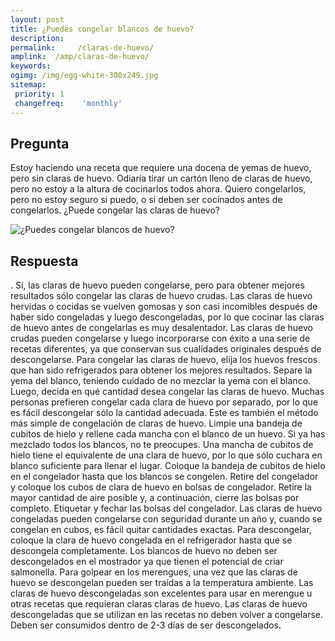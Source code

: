 ```yaml
---
layout: post
title: ¿Puedes congelar blancos de huevo?  
description: 
permalink:     /claras-de-huevo/
amplink:  /amp/claras-de-huevo/
keywords: 
ogimg: /img/egg-white-300x249.jpg
sitemap:
 priority: 1
 changefreq:    'monthly'
---
```




## Pregunta

Estoy haciendo una receta que requiere una docena de yemas de huevo, pero sin claras de huevo. Odiaría tirar un cartón lleno de claras de huevo, pero no estoy a la altura de cocinarlos todos ahora. Quiero congelarlos, pero no estoy seguro si puedo, o si deben ser cocinados antes de congelarlos. ¿Puede congelar las claras de huevo?


![¿Puedes congelar blancos de huevo?](https://sepuedecongelar.com/img/egg-white-300x249.jpg "¿Puedes congelar blancos de huevo?" )


## Respuesta

.
 Sí, las claras de huevo pueden congelarse, pero para obtener mejores resultados sólo congelar las claras de huevo crudas. Las claras de huevo hervidas o cocidas se vuelven gomosas y son casi incomibles después de haber sido congeladas y luego descongeladas, por lo que cocinar las claras de huevo antes de congelarlas es muy desalentador. Las claras de huevo crudas pueden congelarse y luego incorporarse con éxito a una serie de recetas diferentes, ya que conservan sus cualidades originales después de descongelarse.
Para congelar las claras de huevo, elija los huevos frescos que han sido refrigerados para obtener los mejores resultados. Separe la yema del blanco, teniendo cuidado de no mezclar la yema con el blanco. Luego, decida en qué cantidad desea congelar las claras de huevo. Muchas personas prefieren congelar cada clara de huevo por separado, por lo que es fácil descongelar sólo la cantidad adecuada. Este es también el método más simple de congelación de claras de huevo.
Limpie una bandeja de cubitos de hielo y rellene cada mancha con el blanco de un huevo. Si ya has mezclado todos los blancos, no te preocupes. Una mancha de cubitos de hielo tiene el equivalente de una clara de huevo, por lo que sólo cuchara en blanco suficiente para llenar el lugar. Coloque la bandeja de cubitos de hielo en el congelador hasta que los blancos se congelen. Retire del congelador y coloque los cubos de clara de huevo en bolsas de congelador. Retire la mayor cantidad de aire posible y, a continuación, cierre las bolsas por completo. Etiquetar y fechar las bolsas del congelador.
Las claras de huevo congeladas pueden congelarse con seguridad durante un año y, cuando se congelan en cubos, es fácil quitar cantidades exactas. Para descongelar, coloque la clara de huevo congelada en el refrigerador hasta que se descongela completamente. Los blancos de huevo no deben ser descongelados en el mostrador ya que tienen el potencial de criar salmonella. Para golpear en los merengues, una vez que las claras de huevo se descongelan pueden ser traídas a la temperatura ambiente. Las claras de huevo descongeladas son excelentes para usar en merengue u otras recetas que requieran claras claras de huevo. Las claras de huevo descongeladas que se utilizan en las recetas no deben volver a congelarse. Deben ser consumidos dentro de 2-3 días de ser descongelados.
